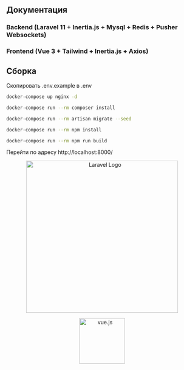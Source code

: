 ## Документация

### Backend (Laravel 11 + Inertia.js + Mysql + Redis + Pusher Websockets)

### Frontend (Vue 3 + Tailwind + Inertia.js + Axios)

## Сборка

Скопировать .env.example в .env

```bash
docker-compose up nginx -d
```

```bash
docker-compose run --rm composer install
```

```bash
docker-compose run --rm artisan migrate --seed
```

```bash
docker-compose run --rm npm install
```

```bash
docker-compose run --rm npm run build
```

Перейти по адресу http://localhost:8000/

<p align="center"><a href="https://laravel.com" target="_blank"><img src="https://raw.githubusercontent.com/laravel/art/master/logo-lockup/5%20SVG/2%20CMYK/1%20Full%20Color/laravel-logolockup-cmyk-red.svg" width="400" alt="Laravel Logo"></a></p>

[//]: # (smaller size)
<p align="center"><a href="https://vuejs.org" target="_blank"><img src="https://vuejs.org/images/logo.png"  width="120" height="120" alt="vue.js"></a></p>
